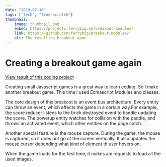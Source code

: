```yaml
---
date: "2019-07-10"
tags: ["tech", "from-scratch"]
thumbnail:
    image: thumbnail.png
    embed: https://projects.ferrybig.me/breakout-modules/
    link: https://github.com/ferrybig/breakout-modules/
    alt: The resulting breakout game
---
```

# Creating a breakout game again

[View result of this coding project](https://projects.ferrybig.me/breakout-modules/)

Creating small Javascript games is a great way to learn coding. So I make
another breakout game. This time I used Ecmascript Modules and classes.

The core design of this breakout is an event bus architecture. Every entity can
throw an event, which affects the game in a certain way.For example, the score
reducer listens to the brick destroyed event to handle updating the score. The
powerup entity watches for collision with the paddle, and throws an activated
event, which other entities on the page catch.

Another special feature is the mouse capture. During the game, the mouse is
captured, so it does not go of the screen vertically. It also updates the mouse
cursor depending what kind of element th user hovers on.

When the game loads for the first time, it makes api requests to load all the
used images.

